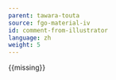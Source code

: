 ```yaml
---
parent: tawara-touta
source: fgo-material-iv
id: comment-from-illustrator
language: zh
weight: 5
---
```


{{missing}}
